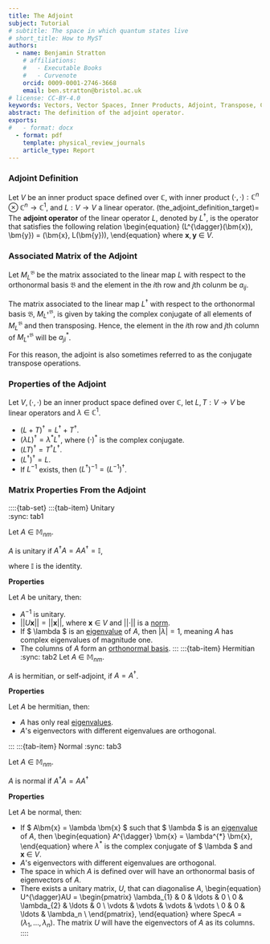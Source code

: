 ```yaml
---
title: The Adjoint
subject: Tutorial
# subtitle: The space in which quantum states live
# short_title: How to MyST
authors:
  - name: Benjamin Stratton
    # affiliations:
    #   - Executable Books
    #   - Curvenote
    orcid: 0009-0001-2746-3668
    email: ben.stratton@bristol.ac.uk
# license: CC-BY-4.0
keywords: Vectors, Vector Spaces, Inner Products, Adjoint, Transpose, Complex Conjugate. 
abstract: The definition of the adjoint operator.  
exports:
#   - format: docx
  - format: pdf
    template: physical_review_journals
    article_type: Report
---
```


### Adjoint Definition 

Let $V$ be an inner product space defined over $\mathbb{C}$, with inner product $(\cdot, \cdot): \mathbb{C}^{n} \otimes \mathbb{C}^{n} \rightarrow \mathbb{C}^{1}$, and $L: V \rightarrow V$ a linear operator. 
(the_adjoint_definition_target)=
The **adjoint operator** of the linear operator $L$, denoted by $L^{\dagger}$, is the operator that satisfies the following relation 
\begin{equation}
(L^{\dagger}(\bm{x}), \bm{y}) = (\bm{x}, L(\bm{y})),
\end{equation}
where $\bm{x}, \bm{y}~\in~V$.

### Associated Matrix of the Adjoint

Let $M^{\mathfrak{B}}_{L}$ be the matrix associated to the linear map $L$ with respect to the orthonormal basis $\mathfrak{B}$ and the element in the $i$th row and $j$th colunm be $a_{ij}$. 

The matrix associated to the linear map $L^{\dagger}$ with respect to the orthonormal basis $\mathfrak{B}$, $M_{L^{\dagger}}^{\mathfrak{B}}$, is given by taking the complex conjugate of all elements of $M_{L}^{\mathfrak{B}}$ and then transposing. Hence, the element in the $i$th row and $j$th column of $M_{L^{\dagger}}^{\mathfrak{B}}$ will be $a^{*}_{ji}$.

For this reason, the adjoint is also sometimes referred to as the conjugate transpose operations. 

### Properties of the Adjoint

Let $V, (\cdot, \cdot)$ be an inner product space defined over $\mathbb{C}$, let $L, T: V \rightarrow V$ be linear operators and $\lambda~\in~\mathbb{C}^{1}$. 

- $(L+T)^{\dagger} = L^{\dagger} + T^{\dagger}$. 
- $(\lambda L)^{\dagger} = \lambda^{*} L^{\dagger}$, where $(\cdot)^{*}$ is the complex conjugate. 
- $(LT)^{\dagger} = T^{\dagger}L^{\dagger}.$
- $(L^{\dagger})^{\dagger} = L$. 
- If $L^{-1}$ exists, then $(L^{\dagger})^{-1} = (L^{-1})^{\dagger}$.


### Matrix Properties From the Adjoint

::::{tab-set}
:::{tab-item} Unitary  
:sync: tab1

Let $A~\in~\mathbb{M}_{nm}$. 

$A$ is unitary if $A^{\dagger}A=AA^{\dagger}=\mathbb{I}$,

where $\mathbb{I}$ is the identity. 

**Properties** 

Let $A$ be unitary, then: 

- $A^{-1}$ is unitary. 
- $\vert \vert U \bm{x} \vert \vert = \vert \vert \bm{x} \vert \vert$, where $\bm{x}~\in~V$ and $\vert \vert \cdot \vert \vert$ is a [norm](#norms_page_target).
- If $ \lambda $ is an [eigenvalue](#eigenvalues_page_target) of $A$, then $\vert \lambda \vert = 1$, meaning $A$ has complex eigenvalues of magnitude one.  
- The columns of $A$ form an [orthonormal basis](#Orthonormal_Basis_basis_target). 
:::
:::{tab-item} Hermitian
:sync: tab2
Let $A~\in~\mathbb{M}_{nm}$. 

$A$ is hermitian, or self-adjoint, if $A=A^{\dagger}$.

**Properties** 

Let $A$ be hermitian, then: 

- $A$ has only real [eigenvalues](#eigenvalues_page_target). 
- $A$'s eigenvectors with different eigenvalues are orthogonal.

:::
:::{tab-item} Normal 
:sync: tab3

Let $A~\in~\mathbb{M}_{nm}$. 

$A$ is normal if $A^{\dagger}A = AA^{\dagger}$

**Properties** 

Let $A$ be normal, then:

- If $ A\bm{x} = \lambda \bm{x} $ such that $ \lambda $ is an [eigenvalue](#eigenvalues_page_target) of $A$, then
\begin{equation}
A^{\dagger} \bm{x} = \lambda^{*} \bm{x},
\end{equation}
where $\lambda^{*}$ is the complex conjugate of $ \lambda $ and $\bm{x}~\in~V$.
- $A$'s eigenvectors with different eigenvalues are orthogonal.
- The space in which $A$ is defined over will have an orthonormal basis of eigenvectors of $A$.
- There exists a unitary matrix, $U$, that can diagonalise $A$, 
\begin{equation}
U^{\dagger}AU = \begin{pmatrix}
\lambda_{1} & 0 & \ldots & 0 \\
0 & \lambda_{2} & \ldots & 0 \\
\vdots & \vdots & \vdots & \vdots \\
0 & 0 & \ldots & \lambda_n \\
\end{pmatrix},
\end{equation} 
where $\textrm{Spec}A = (\lambda_1, \ldots, \lambda_n)$. The matrix $U$ will have the eigenvectors of $A$ as its columns. 
::::
